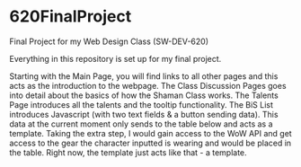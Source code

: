# 620FinalProject
Final Project for my Web Design Class (SW-DEV-620)

Everything in this repository is set up for my final project.

Starting with the Main Page, you will find links to all other pages and this acts as the introduction to the webpage. The Class Discussion Pages goes into detail about the basics
of how the Shaman Class works. The Talents Page introduces all the talents and the tooltip functionality. The BiS List introduces Javascript (with two text fields & a button sending
data). This data at the current moment only sends to the table below and acts as a template. Taking the extra step, I would gain access to the WoW API and get access to the 
gear the character inputted is wearing and would be placed in the table. Right now, the template just acts like that - a template.
